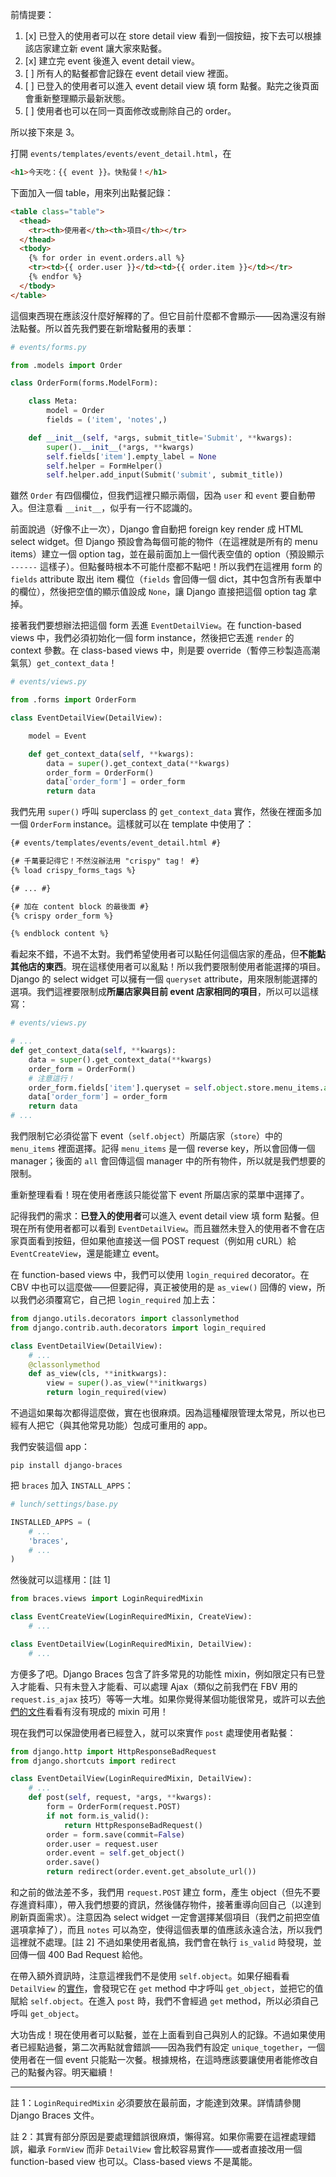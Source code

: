 前情提要：

1. [x] 已登入的使用者可以在 store detail view 看到一個按鈕，按下去可以根據該店家建立新 event 讓大家來點餐。
2. [x] 建立完 event 後進入 event detail view。
3. [ ] 所有人的點餐都會記錄在 event detail view 裡面。
4. [ ] 已登入的使用者可以進入 event detail view 填 form 點餐。點完之後頁面會重新整理顯示最新狀態。
5. [ ] 使用者也可以在同一頁面修改或刪除自己的 order。

所以接下來是 3。

打開 `events/templates/events/event_detail.html`，在

```html
<h1>今天吃：{{ event }}。快點餐！</h1>
```

下面加入一個 table，用來列出點餐記錄：

```html
<table class="table">
  <thead>
    <tr><th>使用者</th><th>項目</th></tr>
  </thead>
  <tbody>
    {% for order in event.orders.all %}
    <tr><td>{{ order.user }}</td><td>{{ order.item }}</td></tr>
    {% endfor %}
  </tbody>
</table>
```

這個東西現在應該沒什麼好解釋的了。但它目前什麼都不會顯示——因為還沒有辦法點餐。所以首先我們要在新增點餐用的表單：

```python
# events/forms.py

from .models import Order

class OrderForm(forms.ModelForm):

    class Meta:
        model = Order
        fields = ('item', 'notes',)

    def __init__(self, *args, submit_title='Submit', **kwargs):
        super().__init__(*args, **kwargs)
        self.fields['item'].empty_label = None
        self.helper = FormHelper()
        self.helper.add_input(Submit('submit', submit_title))
```

雖然 `Order` 有四個欄位，但我們這裡只顯示兩個，因為 `user` 和 `event` 要自動帶入。但注意看 `__init__`，似乎有一行不認識的。

前面說過（好像不止一次），Django 會自動把 foreign key render 成 HTML select widget。但 Django 預設會為每個可能的物件（在這裡就是所有的 menu items）建立一個 option tag，並在最前面加上一個代表空值的 option（預設顯示 `------` 這樣子）。但點餐時根本不可能什麼都不點吧！所以我們在這裡用 form 的 `fields` attribute 取出 item 欄位（`fields` 會回傳一個 dict，其中包含所有表單中的欄位），然後把空值的顯示值設成 `None`，讓 Django 直接把這個 option tag 拿掉。

接著我們要想辦法把這個 form 丟進 `EventDetailView`。在 function-based views 中，我們必須初始化一個 form instance，然後把它丟進 `render` 的 context 參數。在 class-based views 中，則是要 override（暫停三秒製造高潮氣氛）`get_context_data`！

```python
# events/views.py

from .forms import OrderForm

class EventDetailView(DetailView):

    model = Event

    def get_context_data(self, **kwargs):
        data = super().get_context_data(**kwargs)
        order_form = OrderForm()
        data['order_form'] = order_form
        return data
```

我們先用 `super()` 呼叫 superclass 的 `get_context_data` 實作，然後在裡面多加一個 `OrderForm` instance。這樣就可以在 template 中使用了：

```html
{# events/templates/events/event_detail.html #}

{# 千萬要記得它！不然沒辦法用 "crispy" tag！ #}
{% load crispy_forms_tags %}

{# ... #}

{# 加在 content block 的最後面 #}
{% crispy order_form %}

{% endblock content %}
```

看起來不錯，不過不太對。我們希望使用者可以點任何這個店家的產品，但**不能點其他店的東西**。現在這樣使用者可以亂點！所以我們要限制使用者能選擇的項目。Django 的 select widget 可以擁有一個 `queryset` attribute，用來限制能選擇的選項。我們這裡要限制成**所屬店家與目前 event 店家相同的項目**，所以可以這樣寫：

```python
# events/views.py

# ...
def get_context_data(self, **kwargs):
    data = super().get_context_data(**kwargs)
    order_form = OrderForm()
    # 注意這行！
    order_form.fields['item'].queryset = self.object.store.menu_items.all()
    data['order_form'] = order_form
    return data
# ...
```

我們限制它必須從當下 event（`self.object`）所屬店家（`store`）中的 `menu_items` 裡面選擇。記得 `menu_items` 是一個 reverse key，所以會回傳一個 manager；後面的 `all` 會回傳這個 manager 中的所有物件，所以就是我們想要的限制。

重新整理看看！現在使用者應該只能從當下 event 所屬店家的菜單中選擇了。

記得我們的需求：**已登入的使用者**可以進入 event detail view 填 form 點餐。但現在所有使用者都可以看到 `EventDetailView`。而且雖然未登入的使用者不會在店家頁面看到按鈕，但如果他直接送一個 POST request（例如用 cURL）給 `EventCreateView`，還是能建立 event。

在 function-based views 中，我們可以使用 `login_required` decorator。在 CBV 中也可以這麼做——但要記得，真正被使用的是 `as_view()` 回傳的 view，所以我們必須覆寫它，自己把 `login_required` 加上去：

```python
from django.utils.decorators import classonlymethod
from django.contrib.auth.decorators import login_required

class EventDetailView(DetailView):
    # ...
    @classonlymethod
    def as_view(cls, **initkwargs):
        view = super().as_view(**initkwargs)
        return login_required(view)
```

不過這如果每次都得這麼做，實在也很麻煩。因為這種權限管理太常見，所以也已經有人把它（與其他常見功能）包成可重用的 app。

我們安裝這個 app：

```
pip install django-braces
```

把 `braces` 加入 `INSTALL_APPS`：

```python
# lunch/settings/base.py

INSTALLED_APPS = (
    # ...
    'braces',
    # ...
)
```

然後就可以這樣用：[註 1]

```python
from braces.views import LoginRequiredMixin

class EventCreateView(LoginRequiredMixin, CreateView):
    # ...

class EventDetailView(LoginRequiredMixin, DetailView):
    # ...
```

方便多了吧。Django Braces 包含了許多常見的功能性 mixin，例如限定只有已登入才能看、只有未登入才能看、可以處理 Ajax（類似之前我們在 FBV 用的 `request.is_ajax` 技巧）等等一大堆。如果你覺得某個功能很常見，或許可以去[他們的文件](https://django-braces.readthedocs.org/en/latest/)看看有沒有現成的 mixin 可用！

現在我們可以保證使用者已經登入，就可以來實作 `post` 處理使用者點餐：

```python
from django.http import HttpResponseBadRequest
from django.shortcuts import redirect

class EventDetailView(LoginRequiredMixin, DetailView):
    # ...
    def post(self, request, *args, **kwargs):
        form = OrderForm(request.POST)
        if not form.is_valid():
            return HttpResponseBadRequest()
        order = form.save(commit=False)
        order.user = request.user
        order.event = self.get_object()
        order.save()
        return redirect(order.event.get_absolute_url())
```

和之前的做法差不多，我們用 `request.POST` 建立 form，產生 object（但先不要存進資料庫），帶入我們想要的資訊，然後儲存物件，接著重導向回自己（以達到刷新頁面需求）。注意因為 select widget 一定會選擇某個項目（我們之前把空值選項拿掉了），而且 `notes` 可以為空，使得這個表單的值應該永遠合法，所以我們這裡就不處理。[註 2] 不過如果使用者亂搞，我們會在執行 `is_valid` 時發現，並回傳一個 400 Bad Request 給他。

在帶入額外資訊時，注意這裡我們不是使用 `self.object`。如果仔細看看 `DetailView` 的[實作](http://ccbv.co.uk/projects/Django/1.7/django.views.generic.detail/DetailView/)，會發現它在 `get` method 中才呼叫 `get_object`，並把它的值賦給 `self.object`。在進入 `post` 時，我們不會經過 `get` method，所以必須自己呼叫 `get_object`。

大功告成！現在使用者可以點餐，並在上面看到自己與別人的記錄。不過如果使用者已經點過餐，第二次再點就會錯誤——因為我們有設定 `unique_together`，一個使用者在一個 event 只能點一次餐。根據規格，在這時應該要讓使用者能修改自己的點餐內容。明天繼續！

---

註 1：`LoginRequiredMixin` 必須要放在最前面，才能達到效果。詳情請參閱 Django Braces 文件。

註 2：其實有部分原因是要處理錯誤很麻煩，懶得寫。如果你需要在這裡處理錯誤，繼承 `FormView` 而非 `DetailView` 會比較容易實作——或者直接改用一個 function-based view 也可以。Class-based views 不是萬能。